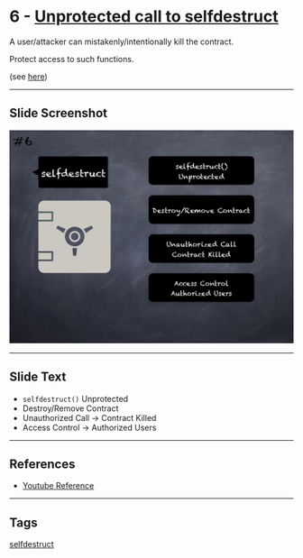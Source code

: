 # 6 - [Unprotected call to selfdestruct](Unprotected%20call%20to%20selfdestruct.md)
A user/attacker can mistakenly/intentionally kill the contract. 

Protect access to such functions. 

(see [here](https://swcregistry.io/docs/SWC-106))

___
## Slide Screenshot
![06.png](../../images/pitfalls_and_best_practices101/006.png)
___
## Slide Text
- `selfdestruct()` Unprotected
- Destroy/Remove Contract
- Unauthorized Call -> Contract Killed
- Access Control -> Authorized Users
___
## References
- [Youtube Reference](https://youtu.be/OOzyoaYIw2k?t=604)
___
## Tags
[selfdestruct](../2.%20Solidity%20101/selfdestruct.md)